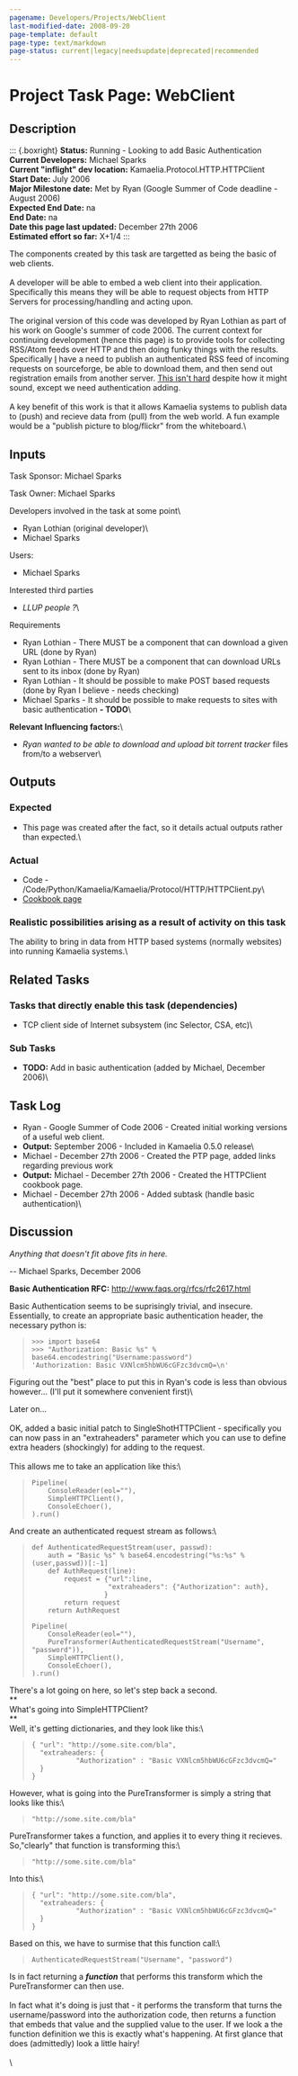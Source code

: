 ```yaml
---
pagename: Developers/Projects/WebClient
last-modified-date: 2008-09-20
page-template: default
page-type: text/markdown
page-status: current|legacy|needsupdate|deprecated|recommended
---
```

Project Task Page: WebClient
============================

**Description**
---------------

::: {.boxright}
**Status:** Running - Looking to add Basic Authentication\
**Current Developers:** Michael Sparks\
**Current \"inflight\" dev location:**
Kamaelia.Protocol.HTTP.HTTPClient\
**Start Date:** July 2006\
**Major Milestone date:** Met by Ryan (Google Summer of Code deadline -
August 2006)\
**Expected End Date:** na\
**End Date:** na\
**Date this page last updated:** December 27th 2006\
**Estimated effort so far:** X+1/4
:::

The components created by this task are targetted as being the basic of
web clients.\
\
A developer will be able to embed a web client into their application.
Specifically this means they will be able to request objects from HTTP
Servers for processing/handling and acting upon.\
\
The original version of this code was developed by Ryan Lothian as part
of his work on Google\'s summer of code 2006. The current context for
continuing development (hence this page) is to provide tools for
collecting RSS/Atom feeds over HTTP and then doing funky things with the
results. Specifically [I](/Michael) have a need to publish an
authenticated RSS feed of incoming requests on sourceforge, be able to
download them, and then send out registration emails from another
server. [This isn\'t hard](/Cookbook/HTTPClient) despite how it might
sound, except we need authentication adding.\
\
A key benefit of this work is that it allows Kamaelia systems to publish
data to (push) and recieve data from (pull) from the web world. A fun
example would be a \"publish picture to blog/flickr\" from the
whiteboard.\

Inputs
------

Task Sponsor: Michael Sparks

Task Owner: Michael Sparks

Developers involved in the task at some point\

-   Ryan Lothian (original developer)\
-   Michael Sparks

Users:

-   Michael Sparks

Interested third parties

-   *LLUP people ?*\

Requirements

-   Ryan Lothian - There MUST be a component that can download a given
    URL (done by Ryan)
-   Ryan Lothian - There MUST be a component that can download URLs sent
    to its inbox (done by Ryan)
-   Ryan Lothian - It should be possible to make POST based requests
    (done by Ryan I believe - needs checking)
-   Michael Sparks - It should be possible to make requests to sites
    with basic authentication **- TODO**\

**Relevant Influencing factors:**\

-   *Ryan wanted to be able to download and upload bit torrent tracker*
    files from/to a webserver\

Outputs
-------

### Expected

-   This page was created after the fact, so it details actual outputs
    rather than expected.\

### Actual

-   Code - /Code/Python/Kamaelia/Kamaelia/Protocol/HTTP/HTTPClient.py\
-   [Cookbook page](/Cookbook/HTTPClient)

### Realistic possibilities arising as a result of activity on this task

The ability to bring in data from HTTP based systems (normally websites)
into running Kamaelia systems.\

Related Tasks
-------------

### Tasks that directly enable this task (dependencies) 

-   TCP client side of Internet subsystem (inc Selector, CSA, etc)\

### Sub Tasks

-   **TODO:** Add in basic authentication (added by Michael, December
    2006)\

Task Log
--------

-   Ryan - Google Summer of Code 2006 - Created initial working versions
    of a useful web client.
-   **Output:** September 2006 - Included in Kamaelia 0.5.0 release\
-   Michael - December 27th 2006 - Created the PTP page, added links
    regarding previous work
-   **Output:** Michael - December 27th 2006 - Created the HTTPClient
    cookbook page.
-   Michael - December 27th 2006 - Added subtask (handle basic
    authentication)\

Discussion
----------

*Anything that doesn\'t fit above fits in here.*

\-- Michael Sparks, December 2006

**Basic Authentication RFC:** <http://www.faqs.org/rfcs/rfc2617.html>

Basic Authentication seems to be suprisingly trivial, and insecure.
Essentially, to create an appropriate basic authentication header, the
necessary python is:

>     >>> import base64
>     >>> "Authorization: Basic %s" % base64.encodestring("Username:password")
>     'Authorization: Basic VXNlcm5hbWU6cGFzc3dvcmQ=\n'

Figuring out the \"best\" place to put this in Ryan\'s code is less than
obvious however\... (I\'ll put it somewhere convenient first)\

Later on\...\
\
OK, added a basic initial patch to SingleShotHTTPClient - specifically
you can now pass in an \"extraheaders\" parameter which you can use to
define extra headers (shockingly) for adding to the request.\
\
This allows me to take an application like this:\

>     Pipeline(
>         ConsoleReader(eol=""),
>         SimpleHTTPClient(),
>         ConsoleEchoer(),
>     ).run()

And create an authenticated request stream as follows:\

>     def AuthenticatedRequestStream(user, passwd):
>         auth = "Basic %s" % base64.encodestring("%s:%s" % (user,passwd))[:-1]
>         def AuthRequest(line):
>             request = {"url":line,
>                        "extraheaders": {"Authorization": auth},
>                       }
>             return request
>         return AuthRequest
>
>     Pipeline(
>         ConsoleReader(eol=""),
>         PureTransformer(AuthenticatedRequestStream("Username", "password")),
>         SimpleHTTPClient(),
>         ConsoleEchoer(),
>     ).run()

There\'s a lot going on here, so let\'s step back a second.\
**\
What\'s going into SimpleHTTPClient?\
**\
Well, it\'s getting dictionaries, and they look like this:\

>     { "url": "http://some.site.com/bla",
>       "extraheaders: {
>                "Authorization" : "Basic VXNlcm5hbWU6cGFzc3dvcmQ="
>       }
>     }

However, what is going into the PureTransformer is simply a string that
looks like this:\

>     "http://some.site.com/bla"

PureTransformer takes a function, and applies it to every thing it
recieves. So,\"clearly\" that function is transforming this:\

>     "http://some.site.com/bla"

Into this:\

>     { "url": "http://some.site.com/bla",
>       "extraheaders: {
>                "Authorization" : "Basic VXNlcm5hbWU6cGFzc3dvcmQ="
>       }
>     }

Based on this, we have to surmise that this function call:\

>     AuthenticatedRequestStream("Username", "password")

Is in fact returning a ***function*** that performs this transform which
the PureTransformer can then use.\
\
In fact what it\'s doing is just that - it performs the transform that
turns the username/password into the authorization code, then returns a
function that embeds that value and the supplied value to the user. If
we look a the function definition we this is exactly what\'s happening.
At first glance that does (admittedly) look a little hairy!\
\
\
